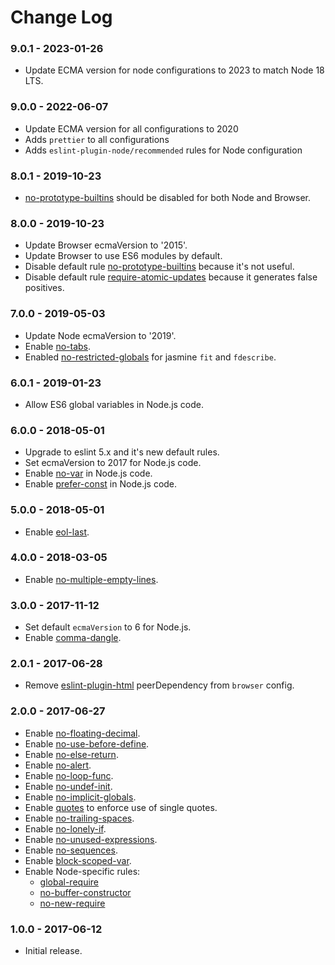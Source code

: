 # Change Log

### 9.0.1 - 2023-01-26

- Update ECMA version for node configurations to 2023 to match Node 18 LTS.

### 9.0.0 - 2022-06-07

- Update ECMA version for all configurations to 2020
- Adds `prettier` to all configurations
- Adds `eslint-plugin-node/recommended` rules for Node configuration

### 8.0.1 - 2019-10-23

- [no-prototype-builtins](https://eslint.org/docs/rules/no-prototype-builtins) should be disabled for both Node and Browser.

### 8.0.0 - 2019-10-23

- Update Browser ecmaVersion to '2015'.
- Update Browser to use ES6 modules by default.
- Disable default rule [no-prototype-builtins](https://eslint.org/docs/rules/no-prototype-builtins) because it's not useful.
- Disable default rule [require-atomic-updates](https://eslint.org/docs/rules/require-atomic-updates) because it generates false positives.

### 7.0.0 - 2019-05-03

- Update Node ecmaVersion to '2019'.
- Enable [no-tabs](https://eslint.org/docs/rules/no-tabs).
- Enabled [no-restricted-globals](https://eslint.org/docs/rules/no-restricted-globals) for jasmine `fit` and `fdescribe`.

### 6.0.1 - 2019-01-23

- Allow ES6 global variables in Node.js code.

### 6.0.0 - 2018-05-01

- Upgrade to eslint 5.x and it's new default rules.
- Set ecmaVersion to 2017 for Node.js code.
- Enable [no-var](https://eslint.org/docs/rules/no-var) in Node.js code.
- Enable [prefer-const](https://eslint.org/docs/rules/prefer-const) in Node.js code.

### 5.0.0 - 2018-05-01

- Enable [eol-last](https://eslint.org/docs/rules/eol-last).

### 4.0.0 - 2018-03-05

- Enable [no-multiple-empty-lines](https://eslint.org/docs/rules/no-multiple-empty-lines).

### 3.0.0 - 2017-11-12

- Set default `ecmaVersion` to 6 for Node.js.
- Enable [comma-dangle](https://eslint.org/docs/rules/comma-dangle).

### 2.0.1 - 2017-06-28

- Remove [eslint-plugin-html](https://www.npmjs.com/package/eslint-plugin-html) peerDependency from `browser` config.

### 2.0.0 - 2017-06-27

- Enable [no-floating-decimal](http://eslint.org/docs/rules/no-floating-decimal).
- Enable [no-use-before-define](http://eslint.org/docs/rules/no-use-before-define).
- Enable [no-else-return](http://eslint.org/docs/rules/no-else-return).
- Enable [no-alert](http://eslint.org/docs/rules/no-alert).
- Enable [no-loop-func](http://eslint.org/docs/rules/no-loop-func).
- Enable [no-undef-init](http://eslint.org/docs/rules/no-undef-init).
- Enable [no-implicit-globals](http://eslint.org/docs/rules/no-implicit-globals).
- Enable [quotes](http://eslint.org/docs/rules/quotes) to enforce use of single quotes.
- Enable [no-trailing-spaces](http://eslint.org/docs/rules/no-trailing-spaces).
- Enable [no-lonely-if](http://eslint.org/docs/rules/no-lonely-if).
- Enable [no-unused-expressions](http://eslint.org/docs/rules/no-unused-expressions).
- Enable [no-sequences](http://eslint.org/docs/rules/no-lonely-if).
- Enable [block-scoped-var](http://eslint.org/docs/rules/block-scoped-var).
- Enable Node-specific rules:
  - [global-require](http://eslint.org/docs/rules/global-require)
  - [no-buffer-constructor](http://eslint.org/docs/rules/no-buffer-constructor)
  - [no-new-require](http://eslint.org/docs/rules/no-new-require)

### 1.0.0 - 2017-06-12

- Initial release.
